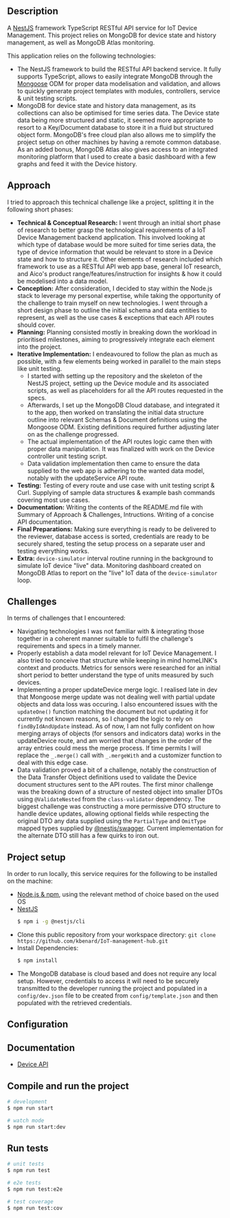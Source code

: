 ## Description

A [NestJS](https://github.com/nestjs/nest) framework TypeScript RESTful API service for IoT Device Management. This project relies on MongoDB for device state and history management, as well as MongoDB Atlas monitoring.

This application relies on the following technologies:
- The NestJS framework to build the RESTful API backend service. It fully supports TypeScript, allows to easily integrate MongoDB through the [Mongoose](https://mongoosejs.com/) ODM for proper data modelisation and validation, and allows to quickly generate project templates with modules, controllers, service & unit testing scripts.
- MongoDB for device state and history data management, as its collections can also be optimised for time series data. The Device state data being more structured and static, it seemed more appropriate to resort to a Key/Document database to store it in a fluid but structured object form. MongoDB's free cloud plan also allows me to simplify the project setup on other machines by having a remote common database. As an added bonus, MongoDB Atlas also gives access to an integrated monitoring platform that I used to create a basic dashboard with a few graphs and feed it with the Device history.

## Approach

I tried to approach this technical challenge like a project, splitting it in the following short phases:
- **Technical & Conceptual Research:** I went through an initial short phase of research to better grasp the technological requirements of a IoT Device Management backend application. This involved looking at which type of database would be more suited for time series data, the type of device information that would be relevant to store in a Device state and how to structure it. Other elements of research included which framework to use as a RESTful API web app base, general IoT research, and Aico's product range/features/instruction for insights & how it could be modelised into a data model.
- **Conception:** After consideration, I decided to stay within the Node.js stack to leverage my personal expertise, while taking the opportunity of the challenge to train myself on new technologies. I went through a short design phase to outline the initial schema and data entities to represent, as well as the use cases & exceptions that each API routes should cover.
- **Planning:** Planning consisted mostly in breaking down the workload in prioritised milestones, aiming to progressively integrate each element into the project. 
- **Iterative Implementation:** I endeavoured to follow the plan as much as possible, with a few elements being worked in parallel to the main steps like unit testing. 
  - I started with setting up the repository and the skeleton of the NestJS project, setting up the Device module and its associated scripts, as well as placeholders for all the API routes requested in the specs.
  - Afterwards, I set up the MongoDB Cloud database, and integrated it to the app, then worked on translating the initial data structure outline into relevant Schemas & Document definitions using the Mongoose ODM. Existing definitions required further adjusting later on as the challenge progressed.
  - The actual implementation of the API routes logic came then with proper data manipulation. It was finalized with work on the Device controller unit testing script.
  - Data validation implementation then came to ensure the data supplied to the web app is adhering to the wanted data model, notably with the updateService API route.
- **Testing:** Testing of every route and use case with unit testing script & Curl. Supplying of sample data structures & example bash commands covering most use cases.
- **Documentation:** Writing the contents of the README.md file with Summary of Approach & Challenges, Intructions. Writing of a concise API documentation.
- **Final Preparations:** Making sure everything is ready to be delivered to the reviewer, database access is sorted, credentials are ready to be securely shared, testing the setup process on a separate user and testing everything works.
- **Extra:** `device-simulator` interval routine running in the background to simulate IoT device "live" data. Monitoring dashboard created on MongoDB Atlas to report on the "live" IoT data of the `device-simulator` loop.

## Challenges

In terms of challenges that I encountered:
- Navigating technologies I was not familiar with & integrating those together in a coherent manner suitable to fulfil the challenge's requirements and specs in a timely manner.
- Properly establish a data model relevant for IoT Device Management. I also tried to conceive that structure while keeping in mind homeLINK's context and products. Metrics for sensors were researched for an initial short period to better understand the type of units measured by such devices.
- Implementing a proper updateDevice merge logic. I realised late in dev that Mongoose merge update was not dealing well with partial update objects and data loss was occuring. I also encountered issues with the `updateOne()` function matching the document but not updating it for currently not known reasons, so I changed the logic to rely on `findByIdAndUpdate` instead. As of now, I am not fully confident on how merging arrays of objects (for sensors and indicators data) works in the updateDevice route, and am worried that changes in the order of the array entries could mess the merge process. If time permits I will replace the `_.merge()` call with `_.mergeWith` and a customizer function to deal with this edge case.
- Data validation proved a bit of a challenge, notably the construction of the Data Transfer Object definitions used to validate the Device document structures sent to the API routes. The first minor challenge was the breaking down of a structure of nested object into smaller DTOs using `@ValidateNested` from the `class-validator` dependency. The biggest challenge was constructing a more permissive DTO structure to handle device updates, allowing optional fields while respecting the original DTO any data supplied using the `PartialType` and `OmitType` mapped types supplied by [@nestjs/swagger](https://docs.nestjs.com/openapi/mapped-types). Current implementation for the alternate DTO still has a few quirks to iron out.

## Project setup

In order to run locally, this service requires for the following to be installed on the machine:
  - [Node.js & npm](https://docs.npmjs.com/downloading-and-installing-node-js-and-npm), using the relevant method of choice based on the used OS
  - [NestJS](https://docs.nestjs.com/first-steps) 
      ```bash
      $ npm i -g @nestjs/cli
      ```
  - Clone this public repository from your workspace directory: `git clone https://github.com/kbenard/IoT-management-hub.git`
  - Install Dependencies: 
    ```bash
    $ npm install
    ```
  - The MongoDB database is cloud based and does not require any local setup. However, credentials to access it will need to be securely transmitted to the developer running the project and populated in a `config/dev.json` file to be created from `config/template.json` and then populated with the retrieved credentials.


## Configuration

## Documentation
- [Device API](documentation/Device/index.md)

## Compile and run the project

```bash
# development
$ npm run start

# watch mode
$ npm run start:dev
```

## Run tests

```bash
# unit tests
$ npm run test

# e2e tests
$ npm run test:e2e

# test coverage
$ npm run test:cov
```
